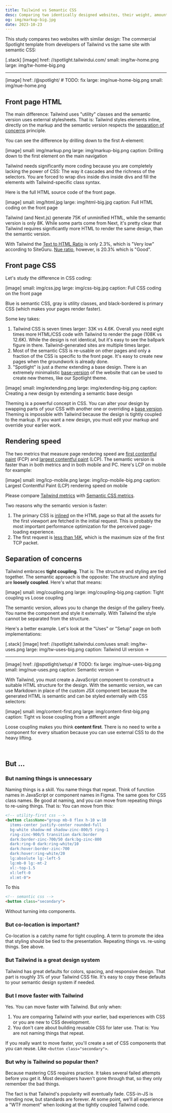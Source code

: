 ```yaml
---
title: Tailwind vs Semantic CSS
desc: Comparing two identically designed websites, their weight, amount of HTML and CSS, rendering speed, and best practices.
og: img/markup-big.jpg
date: 2023-10-23
---
```


This study compares two websites with similar design: The commercial Spotlight template from developers of Tailwind vs the same site with semantic CSS:

[.stack]
  [image]
    href: //spotlight.tailwindui.com/
    small: img/tw-home.png
    large: img/tw-home-big.png

  ---

  [image]
    href: /@spotlight/ # TODO: fix
    large: img/nue-home-big.png
    small: img/nue-home.png

## Front page HTML

The main difference: Tailwind uses "utility" classes and the semantic version uses external stylesheets. That is: Tailwind styles elements inline, directly on the markup and the semantic version respects the [separation of concerns](//en.wikipedia.org/wiki/Separation_of_concerns) principle.

You can see the difference by drilling down to the first A-element:

[image]
  small: img/markup.png
  large: img/markup-big.png
  caption: Drilling down to the first element on the main navigation

Tailwind needs significantly more coding because you are completely lacking the power of CSS: The way it cascades and the richness of the selectors. You are forced to wrap divs inside divs inside divs and fill the elements with Tailwind-specific class syntax.

Here is the full HTML source code of the front page.

[image]
  small: img/html.jpg
  large: img/html-big.jpg
  caption: Full HTML coding on the front page

Tailwind (and Next.js) generate 75K of unminified HTML, while the semantic version is only 8K. While some parts come from Next, it's pretty clear that Tailwind requires significantly more HTML to render the same design, than the semantic version.

With Tailwind the [Text to HTML Ratio][tw-ratio] is only 2.3%, which is "Very low" according to SiteGuru. [Nue ratio][nue-ratio], however, is 20.3% which is "Good".

[tw-ratio]: //www.siteguru.co/free-seo-tools/text-to-html-ratio?url=spotlight.tailwindui.com
[nue-ratio]: //www.siteguru.co/free-seo-tools/text-to-html-ratio?url=nuejs.org/@spotlight/

## Front page CSS

Let's study the difference in CSS coding:

[image]
  small: img/css.jpg
  large: img/css-big.jpg
  caption: Full CSS coding on the front page

Blue is semantic CSS, gray is utility classes, and black-bordered is primary CSS (which makes your pages render faster).

Some key takes:

1. Tailwind CSS is seven times larger: 33K vs 4.6K. Overall you need eight times more HTML/CSS code with Tailwind to render the page (108K vs 12.6K). While the design is not identical, but it's easy to see the ballpark figure in there. Tailwind-generated sites are multiple times larger.
2. Most of the semantic CSS is re-usable on other pages and only a fraction of the CSS is specific to the front page. It's easy to create new pages when the groundwork is already done.
3. "Spotlight" is just a *theme* extending a base design. There is an extremely minimalistic [base-version](/@base/)<!--TODO: fix--> of the website that can be used to create new themes, like our Spotlight theme.

[image]
  small: img/extending.png
  large: img/extending-big.png
  caption: Creating a new design by extending a semantic base design

Theming is a powerful concept in CSS. You can alter your design by swapping parts of your CSS with another one or overriding a [base version](/@base/)<!--TODO: fix-->. Theming is impossible with Tailwind because the design is tightly coupled to the markup. If you want a new design, you must edit your markup and override your earlier work.

## Rendering speed

The two metrics that measure page rendering speed are [first contentful paint](//web.dev/articles/fcp) (FCP) and [largest contentful paint](//web.dev/articles/lcp) (LCP). The semantic version is faster than in both metrics and in both mobile and PC. Here's LCP on mobile for example:

[image]
  small: img/lcp-mobile.png
  large: img/lcp-mobile-big.png
  caption: Largest Contentful Paint (LCP) rendering speed on mobile

Please compare [Tailwind metrics](//pagespeed.web.dev/analysis/https-spotlight-tailwindui-com/cqtnf4xxoy?form_factor=mobile) with [Semantic CSS metrics](//pagespeed.web.dev/analysis/https-nuejs-org-spotlight/6nnhwwnz8b?form_factor=mobile).

Two reasons why the semantic version is faster:

1. The primary CSS is [inlined](//imkev.dev/loading-css) on the HTML page so that all the assets for the first viewport are fetched in the initial request. This is probably the most important performance optimization for the perceived page-loading experience.
2. The first request is [less than 14K][14k], which is the maximum size of the first TCP packet.

[14k]: //endtimes.dev/why-your-website-should-be-under-14kb-in-size/

## Separation of concerns

Tailwind embraces **tight coupling**. That is: The structure and styling are tied together. The semantic approach is the opposite: The structure and styling are **loosely coupled**. Here's what that means:

[image]
  small: img/coupling.png
  large: img/coupling-big.png
  caption: Tight coupling vs Loose coupling

The semantic version, allows you to change the design of the gallery freely. You name the component and style it externally. With Tailwind the style cannot be separated from the structure.

Here's a better example. Let's look at the "Uses" or "Setup" page on both implementations:

[.stack]
  [image]
    href: //spotlight.tailwindui.com/uses
    small: img/tw-uses.png
    large: img/tw-uses-big.png
    caption: Tailwind UI version →

  ---

  [image]
    href: /@spotlight/setup/ # TODO: fix
    large: img/nue-uses-big.png
    small: img/nue-uses.png
    caption: Semantic version →

With Tailwind, you must create a JavaScript component to construct a suitable HTML structure for the design. With the semantic version, we can use Markdown in place of the custom JSX component because the generated HTML is semantic and can be styled externally with CSS selectors:

[image]
  small: img/content-first.png
  large: img/content-first-big.png
  caption: Tight vs loose coupling from a different angle

Loose coupling makes you think **content first**. There is no need to write a component for every situation because you can use external CSS to do the heavy lifting.

&nbsp;

## But ...

### But naming things is unnecessary

Naming things is a skill. You name things that repeat. Think of function names in JavaScript or component names in Figma. The same goes for CSS class names. Be good at naming, and you can move from repeating things to re-using things. That is: You can move from this:

```html
<!-- utility-first css -->
<button className="group mb-8 flex h-10 w-10
  items-center justify-center rounded-full
  bg-white shadow-md shadow-zinc-800/5 ring-1
  ring-zinc-900/5 transition dark:border
  dark:border-zinc-700/50 dark:bg-zinc-800
  dark:ring-0 dark:ring-white/10
  dark:hover:border-zinc-700
  dark:hover:ring-white/20
  lg:absolute lg:-left-5
  lg:mb-0 lg:-mt-2
  xl:-top-1.5
  xl:left-0
  xl:mt-0">
```

To this

```html
<!-- semantic css -->
<button class="secondary">
```

Without turning into components.

### But co-location is important?

Co-location is a catchy name for tight coupling. A term to promote the idea that styling should be tied to the presentation. Repeating things vs. re-using things. See above.

### But Tailwind is a great design system

Tailwind has great defaults for colors, spacing, and responsive design. That part is roughly 3% of your Tailwind CSS file. It's easy to copy these defaults to your semantic design system if needed.

### But I move faster with Tailwind

Yes. You can move faster with Tailwind. But only when:

1. You are comparing Tailwind with your earlier, bad experiences with CSS or you are new to CSS development.
2. You don't care about building reusable CSS for later use. That is: You are not naming things that repeat.

If you really want to move faster, you'll create a set of CSS components that you can reuse. Like `<button class="secondary">`.

### But why is Tailwind so popular then?

Because mastering CSS requires practice. It takes several failed attempts before you get it. Most developers haven't gone through that, so they only remember the bad things.

The fact is that Tailwind's popularity will eventually fade. CSS-in-JS is trending now, but standards are forever. At some point, we'll all experience a "WTF moment" when looking at the tightly coupled Tailwind code.
